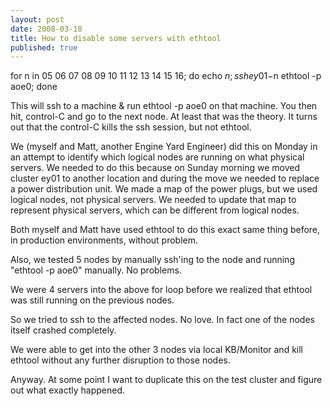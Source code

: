 ```yaml
---
layout: post
date: 2008-03-18
title: How to disable some servers with ethtool
published: true
---
```

for n in 05 06 07 08 09 10 11 12 13 14 15 16; do echo $n; ssh ey01-$n ethtool -p aoe0; done

This will ssh to a machine &amp; run ethtool -p aoe0 on that machine. You then hit, control-C and go to the next node. At least that was the theory. It turns out that the control-C kills the ssh session, but not ethtool.

We (myself and Matt, another Engine Yard Engineer) did this on Monday in an attempt to identify which logical nodes are running on what physical servers. We needed to do this because on Sunday morning we moved cluster ey01 to another location and during the move we needed to replace a power distribution unit. We made a map of the power plugs, but we used logical nodes, not physical servers. We needed to update that map to represent physical servers, which can be different from logical nodes.

Both myself and Matt have used ethtool to do this exact same thing before, in production environments, without problem.

Also, we tested 5 nodes by manually ssh'ing to the node and running "ethtool -p aoe0" manually. No problems.

We were 4 servers into the above for loop before we realized that ethtool was still running on the previous nodes.

So we tried to ssh to the affected nodes. No love. In fact one of the nodes itself crashed completely.

We were able to get into the other 3 nodes via local KB/Monitor and kill ethtool without any further disruption to those nodes.

Anyway. At some point I want to duplicate this on the test cluster and figure out what exactly happened.
